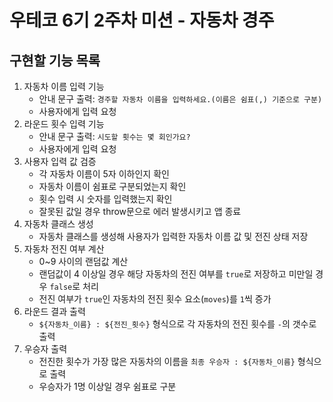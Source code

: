 # 우테코 6기 2주차 미션 - 자동차 경주

## 구현할 기능 목록

1. 자동차 이름 입력 기능
    - 안내 문구 출력: `경주할 자동차 이름을 입력하세요.(이름은 쉼표(,) 기준으로 구분)`
    - 사용자에게 입력 요청
2. 라운드 횟수 입력 기능
    - 안내 문구 출력: `시도할 횟수는 몇 회인가요?`
    - 사용자에게 입력 요청
3. 사용자 입력 값 검증
    - 각 자동차 이름이 5자 이하인지 확인
    - 자동차 이름이 쉼표로 구분되었는지 확인
    - 횟수 입력 시 숫자를 입력했는지 확인
    - 잘못된 값일 경우 throw문으로 에러 발생시키고 앱 종료
4. 자동차 클래스 생성
    - 자동차 클래스를 생성해 사용자가 입력한 자동차 이름 값 및 전진 상태 저장
5. 자동차 전진 여부 계산
    - 0~9 사이의 랜덤값 계산
    - 랜덤값이 4 이상일 경우 해당 자동차의 전진 여부를 `true`로 저장하고 미만일 경우 `false`로 처리
    - 전진 여부가 `true`인 자동차의 전진 횟수 요소(`moves`)를 `1`씩 증가
6. 라운드 결과 출력
    - `${자동차_이름} : ${전진_횟수}` 형식으로 각 자동차의 전진 횟수를 `-`의 갯수로 출력
7. 우승자 출력
    - 전진한 횟수가 가장 많은 자동차의 이름을 `최종 우승자 : ${자동차_이름}` 형식으로 출력
    - 우승자가 1명 이상일 경우 쉼표로 구분
